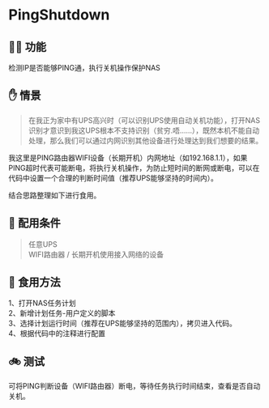 # PingShutdown

## 🕵️‍♂️ 功能  

检测IP是否能够PING通，执行关机操作保护NAS

## ✋ 情景

> 在我正为家中有UPS高兴时（可以识别UPS使用自动关机功能），打开NAS识别才意识到我这UPS根本不支持识别（贫穷.唔……），既然本机不能自动处理，那么我们可以通过内网识别其他设备进行处理达到我们想要的结果。

我这里是PING路由器WIFI设备（长期开机）内网地址（如192.168.1.1），如果PING超时代表可能断电，将执行关机操作，为防止短时间的断网或断电，可以在代码中设置一个合理的判断时间值（推荐UPS能够坚持的时间内）。  
  
结合思路整理如下进行食用。

## 🎈 配用条件

> 任意UPS  
> WIFI路由器 / 长期开机使用接入网络的设备

## 🍴 食用方法

1、打开NAS任务计划  
2、新增计划任务-用户定义的脚本  
3、选择计划运行时间（推荐在UPS能够坚持的范围内），拷贝进入代码。  
4、根据代码中的注释进行配置  

## 🚲 测试  

可将PING判断设备（WIFI路由器）断电，等待任务执行时间结束，查看是否自动关机。